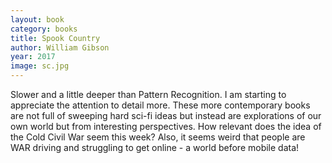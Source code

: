 ```yaml
---
layout: book
category: books
title: Spook Country
author: William Gibson
year: 2017
image: sc.jpg
---
```

Slower and a little deeper than Pattern Recognition.  I am starting to appreciate the attention to detail more. These more contemporary books are not full of sweeping hard sci-fi ideas but instead are explorations of our own world but from interesting perspectives.  How relevant does the idea of the Cold Civil War seem this week? Also, it seems weird that people are WAR driving and struggling to get online - a world before mobile data!
